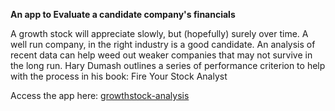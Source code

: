 **An app to Evaluate a candidate company's financials**

A growth stock will appreciate slowly, but (hopefully) surely over time.  A well run company, in the right industry is a good candidate.  An analysis of recent data can help weed out weaker companies that may not survive in the long run.  Hary Dumash outlines a series of performance criterion to help with the process in his book: Fire Your Stock Analyst

Access the app here: [growthstock-analysis](https://growthstock-analysis.web.app/disqualify)
